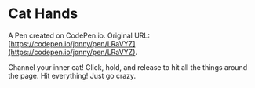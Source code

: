 # Cat Hands

A Pen created on CodePen.io. Original URL: [https://codepen.io/jonny/pen/LRaVYZ](https://codepen.io/jonny/pen/LRaVYZ).

Channel your inner cat! Click, hold, and release to hit all the things around the page. Hit everything! Just go crazy.